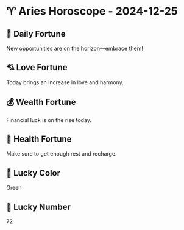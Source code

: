 # ♈ Aries Horoscope - 2024-12-25

## 🎯 Daily Fortune

New opportunities are on the horizon—embrace them!

## 💘 Love Fortune

Today brings an increase in love and harmony.

## 💰 Wealth Fortune

Financial luck is on the rise today.

## 🌱 Health Fortune

Make sure to get enough rest and recharge.

## 🎨 Lucky Color

Green

## 🔢 Lucky Number

72

